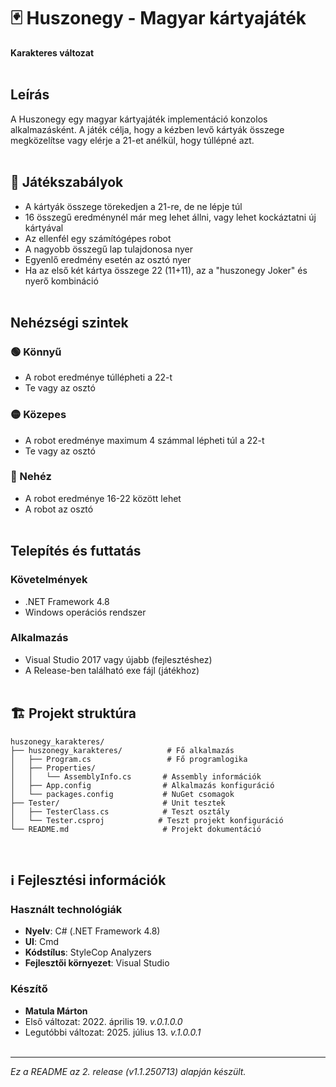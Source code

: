 # 🃏 Huszonegy - Magyar kártyajáték
**Karakteres változat**
<br><br>

## Leírás
A Huszonegy egy magyar kártyajáték implementáció konzolos alkalmazásként. A játék célja, hogy a kézben levő kártyák összege megközelítse vagy elérje a 21-et anélkül, hogy túllépné azt.
<br><br>

## 🎲 Játékszabályok
- A kártyák összege törekedjen a 21-re, de ne lépje túl
- 16 összegű eredménynél már meg lehet állni, vagy lehet kockáztatni új kártyával
- Az ellenfél egy számítógépes robot
- A nagyobb összegű lap tulajdonosa nyer
- Egyenlő eredmény esetén az osztó nyer
- Ha az első két kártya összege 22 (11+11), az a "huszonegy Joker" és nyerő kombináció
<br><br>

## Nehézségi szintek

### 🟢 Könnyű
- A robot eredménye túllépheti a 22-t
- Te vagy az osztó

### 🟡 Közepes
- A robot eredménye maximum 4 számmal lépheti túl a 22-t
- Te vagy az osztó

### 🔴 Nehéz
- A robot eredménye 16-22 között lehet
- A robot az osztó
<br><br>

## Telepítés és futtatás

### Követelmények
- .NET Framework 4.8
- Windows operációs rendszer

### Alkalmazás
- Visual Studio 2017 vagy újabb (fejlesztéshez)
- A Release-ben található exe fájl (játékhoz)
<br><br>

## 🏗️ Projekt struktúra

```
huszonegy_karakteres/
├── huszonegy_karakteres/          # Fő alkalmazás
│   ├── Program.cs                 # Fő programlogika
│   ├── Properties/
│   │   └── AssemblyInfo.cs       # Assembly információk
│   ├── App.config                # Alkalmazás konfiguráció
│   └── packages.config           # NuGet csomagok
├── Tester/                       # Unit tesztek
│   ├── TesterClass.cs            # Teszt osztály
│   └── Tester.csproj            # Teszt projekt konfiguráció
└── README.md                     # Projekt dokumentáció
```
<br>

## ℹ️ Fejlesztési információk

### Használt technológiák
- **Nyelv**: C# (.NET Framework 4.8)
- **UI**: Cmd
- **Kódstílus**: StyleCop Analyzers
- **Fejlesztői környezet**: Visual Studio

### Készítő

- **Matula Márton**  
- Első változat: 2022. április 19. *v.0.1.0.0*
- Legutóbbi változat: 2025. július 13. *v.1.0.0.1*
<br><br>

---
*Ez a README az 2. release (v1.1.250713) alapján készült.*
